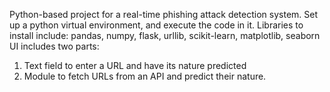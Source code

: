 Python-based project for a real-time phishing attack detection system.
Set up a python virtual environment, and execute the code in it.
Libraries to install include: pandas, numpy, flask, urllib, scikit-learn, matplotlib, seaborn
UI includes two parts:
1) Text field to enter a URL and have its nature predicted
2) Module to fetch URLs from an API and predict their nature.
